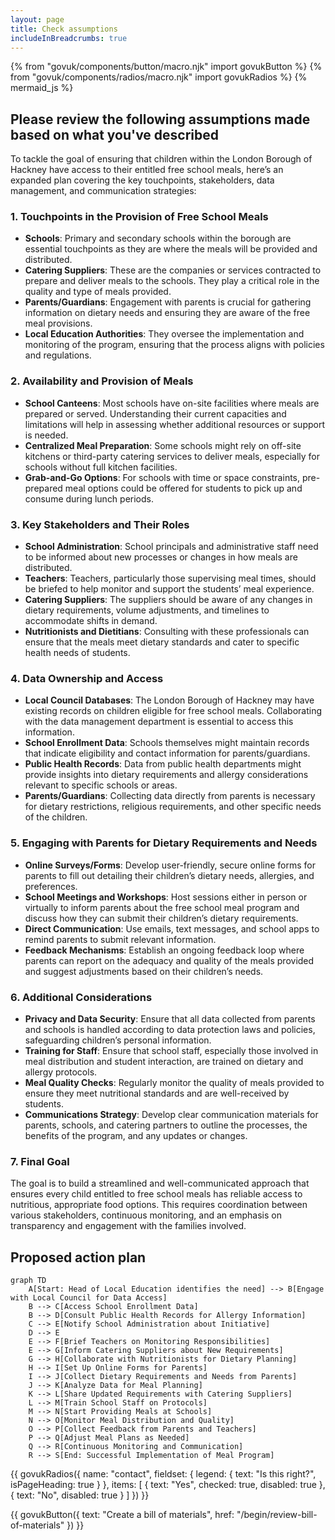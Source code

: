 ```yaml
---
layout: page
title: Check assumptions
includeInBreadcrumbs: true
---
```


{% from "govuk/components/button/macro.njk" import govukButton %}
{% from "govuk/components/radios/macro.njk" import govukRadios %}
{% mermaid_js %}

## Please review the following assumptions made based on what you've described

To tackle the goal of ensuring that children within the London Borough of Hackney have access to their entitled free school meals, here’s an expanded plan covering the key touchpoints, stakeholders, data management, and communication strategies:

### 1. **Touchpoints in the Provision of Free School Meals**

- **Schools**: Primary and secondary schools within the borough are essential touchpoints as they are where the meals will be provided and distributed.
- **Catering Suppliers**: These are the companies or services contracted to prepare and deliver meals to the schools. They play a critical role in the quality and type of meals provided.
- **Parents/Guardians**: Engagement with parents is crucial for gathering information on dietary needs and ensuring they are aware of the free meal provisions.
- **Local Education Authorities**: They oversee the implementation and monitoring of the program, ensuring that the process aligns with policies and regulations.

### 2. **Availability and Provision of Meals**

- **School Canteens**: Most schools have on-site facilities where meals are prepared or served. Understanding their current capacities and limitations will help in assessing whether additional resources or support is needed.
- **Centralized Meal Preparation**: Some schools might rely on off-site kitchens or third-party catering services to deliver meals, especially for schools without full kitchen facilities.
- **Grab-and-Go Options**: For schools with time or space constraints, pre-prepared meal options could be offered for students to pick up and consume during lunch periods.

### 3. **Key Stakeholders and Their Roles**

- **School Administration**: School principals and administrative staff need to be informed about new processes or changes in how meals are distributed.
- **Teachers**: Teachers, particularly those supervising meal times, should be briefed to help monitor and support the students’ meal experience.
- **Catering Suppliers**: The suppliers should be aware of any changes in dietary requirements, volume adjustments, and timelines to accommodate shifts in demand.
- **Nutritionists and Dietitians**: Consulting with these professionals can ensure that the meals meet dietary standards and cater to specific health needs of students.

### 4. **Data Ownership and Access**

- **Local Council Databases**: The London Borough of Hackney may have existing records on children eligible for free school meals. Collaborating with the data management department is essential to access this information.
- **School Enrollment Data**: Schools themselves might maintain records that indicate eligibility and contact information for parents/guardians.
- **Public Health Records**: Data from public health departments might provide insights into dietary requirements and allergy considerations relevant to specific schools or areas.
- **Parents/Guardians**: Collecting data directly from parents is necessary for dietary restrictions, religious requirements, and other specific needs of the children.

### 5. **Engaging with Parents for Dietary Requirements and Needs**

- **Online Surveys/Forms**: Develop user-friendly, secure online forms for parents to fill out detailing their children’s dietary needs, allergies, and preferences.
- **School Meetings and Workshops**: Host sessions either in person or virtually to inform parents about the free school meal program and discuss how they can submit their children’s dietary requirements.
- **Direct Communication**: Use emails, text messages, and school apps to remind parents to submit relevant information.
- **Feedback Mechanisms**: Establish an ongoing feedback loop where parents can report on the adequacy and quality of the meals provided and suggest adjustments based on their children’s needs.

### 6. **Additional Considerations**

- **Privacy and Data Security**: Ensure that all data collected from parents and schools is handled according to data protection laws and policies, safeguarding children’s personal information.
- **Training for Staff**: Ensure that school staff, especially those involved in meal distribution and student interaction, are trained on dietary and allergy protocols.
- **Meal Quality Checks**: Regularly monitor the quality of meals provided to ensure they meet nutritional standards and are well-received by students.
- **Communications Strategy**: Develop clear communication materials for parents, schools, and catering partners to outline the processes, the benefits of the program, and any updates or changes.

### 7. **Final Goal**

The goal is to build a streamlined and well-communicated approach that ensures every child entitled to free school meals has reliable access to nutritious, appropriate food options. This requires coordination between various stakeholders, continuous monitoring, and an emphasis on transparency and engagement with the families involved.

## Proposed action plan

```mermaid
graph TD
    A[Start: Head of Local Education identifies the need] --> B[Engage with Local Council for Data Access]
    B --> C[Access School Enrollment Data]
    B --> D[Consult Public Health Records for Allergy Information]
    C --> E[Notify School Administration about Initiative]
    D --> E
    E --> F[Brief Teachers on Monitoring Responsibilities]
    E --> G[Inform Catering Suppliers about New Requirements]
    G --> H[Collaborate with Nutritionists for Dietary Planning]
    H --> I[Set Up Online Forms for Parents]
    I --> J[Collect Dietary Requirements and Needs from Parents]
    J --> K[Analyze Data for Meal Planning]
    K --> L[Share Updated Requirements with Catering Suppliers]
    L --> M[Train School Staff on Protocols]
    M --> N[Start Providing Meals at Schools]
    N --> O[Monitor Meal Distribution and Quality]
    O --> P[Collect Feedback from Parents and Teachers]
    P --> Q[Adjust Meal Plans as Needed]
    Q --> R[Continuous Monitoring and Communication]
    R --> S[End: Successful Implementation of Meal Program]
```

{{ govukRadios({
  name: "contact",
  fieldset: {
    legend: {
      text: "Is this right?",
      isPageHeading: true
    }
  },
  items: [
    {
      text: "Yes",
      checked: true,
      disabled: true
    },
    {
      text: "No",
      disabled: true
    }
  ]
}) }}

{{ govukButton({
  text: "Create a bill of materials",
  href: "/begin/review-bill-of-materials"
}) }}
